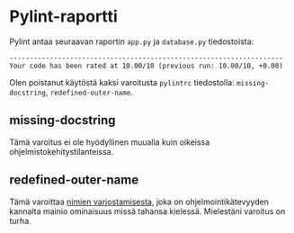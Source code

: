 # Pylint-raportti

Pylint antaa seuraavan raportin `app.py` ja `database.py` tiedostoista:

```
--------------------------------------------------------------------
Your code has been rated at 10.00/10 (previous run: 10.00/10, +0.00)
```

Olen poistanut käytöstä kaksi varoitusta `pylintrc` tiedostolla: `missing-docstring`, `redefined-outer-name`.

## missing-docstring

Tämä varoitus ei ole hyödyllinen muualla kuin oikeissa ohjelmistokehitystilanteissa.

## redefined-outer-name

Tämä varoittaa [nimien varjostamisesta](https://en.wikipedia.org/wiki/Variable_shadowing), joka on ohjelmointikätevyyden kannalta mainio ominaisuus missä tahansa kielessä. Mielestäni varoitus on turha.

